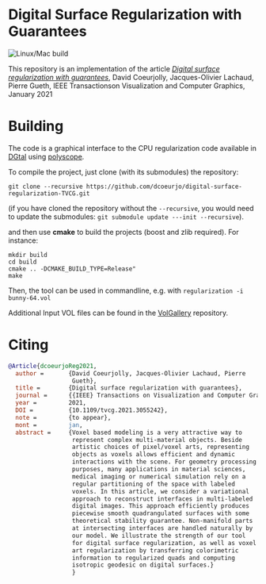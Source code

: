 # Digital Surface Regularization with Guarantees
![Linux/Mac build](https://github.com/dcoeurjo/digital-surface-regularization-TVCG/workflows/Linux/Mac%20build/badge.svg)

This repository is an implementation of the article *[Digital surface regularization with guarantees](https://perso.liris.cnrs.fr/david.coeurjolly/publication/dcoeurjotvcg21/)*,
David Coeurjolly, Jacques-Olivier Lachaud, Pierre Gueth, IEEE Transactionson Visualization and Computer Graphics, January 2021

# Building

The code is a graphical interface to the CPU regularization code available
in [DGtal](dgtal.org) using [polyscope](polyscope.run).

To compile the project, just clone (with its submodules) the repository:

```
git clone --recursive https://github.com/dcoeurjo/digital-surface-regularization-TVCG.git
```
(if you have cloned the repository without the `--recursive`, you
would need to update the submodules: `git submodule update ---init --recursive`).


and then use **cmake** to build the projects (boost and zlib required). For instance:

```
mkdir build
cd build
cmake .. -DCMAKE_BUILD_TYPE=Release"
make
```


Then, the  tool can be used in commandline, e.g. with  `regularization -i
bunny-64.vol` 

Additional Input VOL files can be found in the
[VolGallery](https://github.com/dcoeurjo/VolGallery) repository.


# Citing


``` bibtex
@Article{dcoeurjoReg2021,
  author =       {David Coeurjolly, Jacques-Olivier Lachaud, Pierre
                  Gueth},
  title =        {Digital surface regularization with guarantees},
  journal =      {{IEEE} Transactions on Visualization and Computer Graphics},
  year =         2021,
  DOI =          {10.1109/tvcg.2021.3055242},
  note =         {to appear},
  mont =         jan,
  abstract =     {Voxel based modeling is a very attractive way to
                  represent complex multi-material objects. Beside
                  artistic choices of pixel/voxel arts, representing
                  objects as voxels allows efficient and dynamic
                  interactions with the scene. For geometry processing
                  purposes, many applications in material sciences,
                  medical imaging or numerical simulation rely on a
                  regular partitioning of the space with labeled
                  voxels. In this article, we consider a variational
                  approach to reconstruct interfaces in multi-labeled
                  digital images. This approach efficiently produces
                  piecewise smooth quadrangulated surfaces with some
                  theoretical stability guarantee. Non-manifold parts
                  at intersecting interfaces are handled naturally by
                  our model. We illustrate the strength of our tool
                  for digital surface regularization, as well as voxel
                  art regularization by transferring colorimetric
                  information to regularized quads and computing
                  isotropic geodesic on digital surfaces.}
                  }

```



